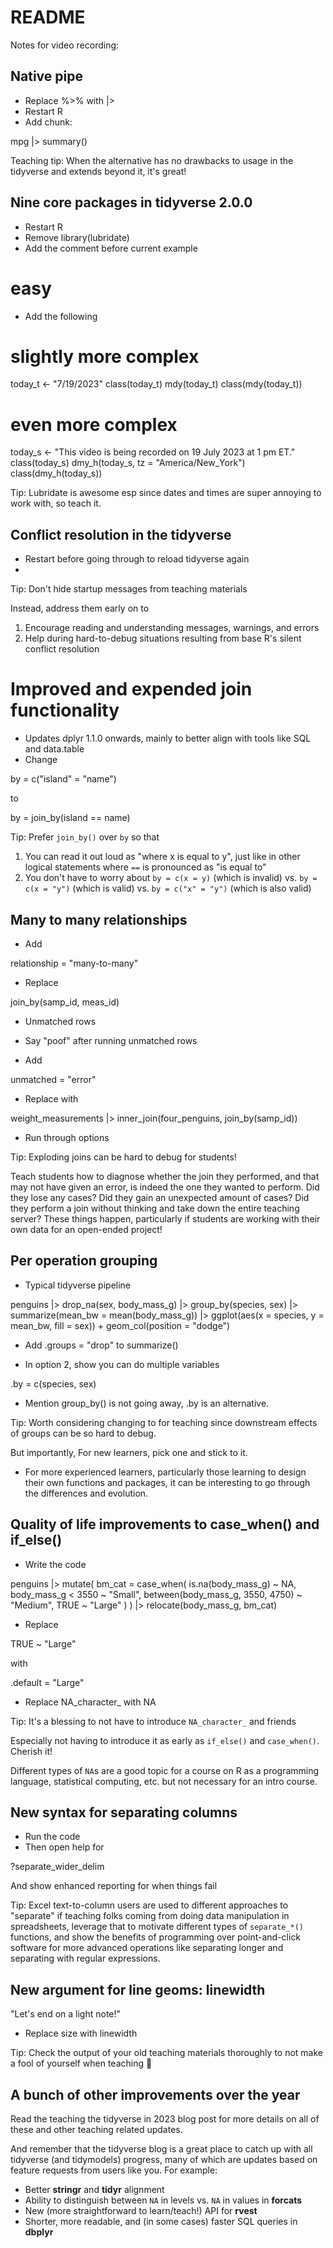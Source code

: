 # README

Notes for video recording:

## Native pipe

- Replace %>% with |>
- Restart R
- Add chunk:

mpg |> summary()

Teaching tip: When the alternative has no drawbacks to usage in the tidyverse and extends beyond it, it's great!

## Nine core packages in tidyverse 2.0.0

- Restart R
- Remove library(lubridate)
- Add the comment before current example

# easy

- Add the following

# slightly more complex

today_t <- "7/19/2023"
class(today_t)
mdy(today_t)
class(mdy(today_t))

# even more complex
today_s <- "This video is being recorded on 19 July 2023 at 1 pm ET."
class(today_s)
dmy_h(today_s, tz = "America/New_York")
class(dmy_h(today_s))

Tip: Lubridate is awesome esp since dates and times are super annoying to work with, so teach it.

## Conflict resolution in the tidyverse

- Restart before going through to reload tidyverse again
- 

Tip: Don't hide startup messages from teaching materials

Instead, address them early on to

1.  Encourage reading and understanding messages, warnings, and errors
2.  Help during hard-to-debug situations resulting from base R's silent conflict resolution

# Improved and expended join functionality

- Updates dplyr 1.1.0 onwards, mainly to better align with tools like SQL and data.table
- Change

by = c("island" = "name")

to 

by = join_by(island == name)

Tip: Prefer `join_by()` over `by` so that

1.  You can read it out loud as "where x is equal to y", just like in other logical statements where `==` is pronounced as "is equal to"
2.  You don't have to worry about `by = c(x = y)` (which is invalid) vs. `by = c(x = "y")` (which is valid) vs. `by = c("x" = "y")` (which is also valid)

## Many to many relationships

- Add

relationship = "many-to-many"

- Replace

join_by(samp_id, meas_id)

- Unmatched rows

- Say "poof" after running unmatched rows
- Add

unmatched = "error"

- Replace with 

weight_measurements |>
  inner_join(four_penguins, join_by(samp_id))

- Run through options

Tip: Exploding joins can be hard to debug for students!

Teach students how to diagnose whether the join they performed, and that may not have given an error, is indeed the one they wanted to perform. Did they lose any cases? Did they gain an unexpected amount of cases? Did they perform a join without thinking and take down the entire teaching server? These things happen, particularly if students are working with their own data for an open-ended project!

## Per operation grouping

- Typical tidyverse pipeline

penguins |>
  drop_na(sex, body_mass_g) |>
  group_by(species, sex) |>
  summarize(mean_bw = mean(body_mass_g)) |>
  ggplot(aes(x = species, y = mean_bw, fill = sex)) +
  geom_col(position = "dodge")

- Add .groups = "drop" to summarize()

- In option 2, show you can do multiple variables

.by =  c(species, sex)

- Mention group_by() is not going away, .by is an alternative. 

Tip: Worth considering changing to for teaching since downstream effects of groups can be so hard to debug.

But importantly, For new learners, pick one and stick to it.
-   For more experienced learners, particularly those learning to design their own functions and packages, it can be interesting to go through the differences and evolution.

## Quality of life improvements to case_when() and if_else()

- Write the code

penguins |>
  mutate(
    bm_cat = case_when(
      is.na(body_mass_g) ~ NA,
      body_mass_g < 3550 ~ "Small",
      between(body_mass_g, 3550, 4750) ~ "Medium",
      TRUE ~ "Large"
    )
  ) |>
  relocate(body_mass_g, bm_cat)

  - Replace

  TRUE ~ "Large"

  with

  .default = "Large"

  - Replace NA_character_ with NA

  Tip: It's a blessing to not have to introduce `NA_character_` and friends

Especially not having to introduce it as early as `if_else()` and `case_when()`. Cherish it!

Different types of `NA`s are a good topic for a course on R as a programming language, statistical computing, etc. but not necessary for an intro course.

## New syntax for separating columns

- Run the code
- Then open help for

?separate_wider_delim

And show enhanced reporting for when things fail

Tip: Excel text-to-column users are used to different approaches to "separate" if teaching folks coming from doing data manipulation in spreadsheets, leverage that to motivate different types of `separate_*()` functions, and show the benefits of programming over point-and-click software for more advanced operations like separating longer and separating with regular expressions.

## New argument for line geoms: linewidth

"Let's end on a light note!"

- Replace size with linewidth

Tip: Check the output of your old teaching materials thoroughly to not make a fool of yourself when teaching 🤣

## A bunch of other improvements over the year

Read the teaching the tidyverse in 2023 blog post for more details on all of these and other teaching related updates.

And remember that the tidyverse blog is a great place to catch up with all tidyverse (and tidymodels) progress, many of which are updates based on feature requests from users like you. For example:

-   Better **stringr** and **tidyr** alignment
-   Ability to distinguish between `NA` in levels vs. `NA` in values in **forcats**
-   New (more straightforward to learn/teach!) API for **rvest**
-   Shorter, more readable, and (in some cases) faster SQL queries in **dbplyr**
